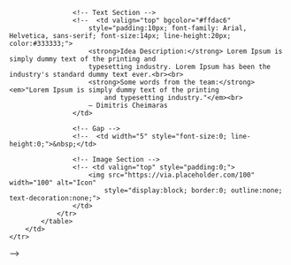 <!--
<table width="640" cellpadding="0" cellspacing="0" border="0" align="center" style="border-collapse:collapse;">
    <tr>
        <td style="padding:20px;">
            <table width="100%" cellpadding="0" cellspacing="0" border="0" style="border-collapse:collapse;">
                <tr> -->
                    <!-- Text Section -->
                    <!--  <td valign="top" bgcolor="#ffdac6"
                        style="padding:10px; font-family: Arial, Helvetica, sans-serif; font-size:14px; line-height:20px; color:#333333;">
                        <strong>Idea Description:</strong> Lorem Ipsum is simply dummy text of the printing and
                        typesetting industry. Lorem Ipsum has been the industry's standard dummy text ever.<br><br>
                        <strong>Some words from the team:</strong> <em>"Lorem Ipsum is simply dummy text of the printing
                            and typesetting industry."</em><br>
                        – Dimitris Cheimaras
                    </td>

                    <!-- Gap -->
                    <!--  <td width="5" style="font-size:0; line-height:0;">&nbsp;</td>

                    <!-- Image Section -->
                    <!-- <td valign="top" style="padding:0;">
                        <img src="https://via.placeholder.com/100" width="100" alt="Icon"
                            style="display:block; border:0; outline:none; text-decoration:none;">
                    </td>
                </tr>
            </table>
        </td>
    </tr>
</table>

-->
